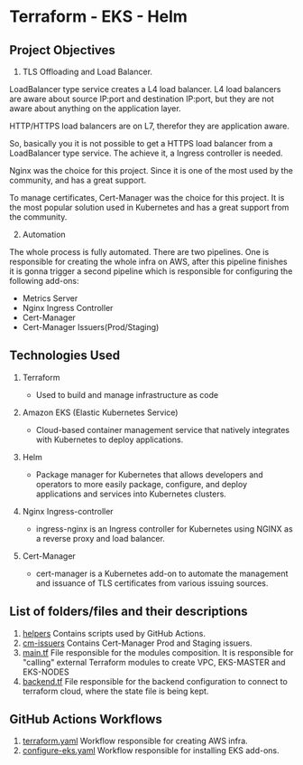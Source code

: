 # Terraform - EKS - Helm

## Project Objectives

1. TLS Offloading and Load Balancer.

LoadBalancer type service creates a L4 load balancer. L4 load balancers are aware about source IP:port and destination IP:port, but they are not aware about anything on the application layer.

HTTP/HTTPS load balancers are on L7, therefor they are application aware.

So, basically you it is not possible to get  a HTTPS load balancer from a LoadBalancer type service. The achieve it, a Ingress controller is needed.

Nginx was the choice for this project. Since it is one of the most used by the community, and has a great support.

To manage certificates, Cert-Manager was the choice for this project. It is the most popular solution used in Kubernetes and has a great support from the community.

2. Automation

The whole process is fully automated. There are two pipelines. One is responsible for creating the whole infra on AWS, after this pipeline finishes it is gonna trigger
a second pipeline which is responsible for configuring the following add-ons:

- Metrics Server
- Nginx Ingress Controller
- Cert-Manager
- Cert-Manager Issuers(Prod/Staging)


## Technologies Used

1. Terraform
    - Used to build and manage infrastructure as code
2. Amazon EKS (Elastic Kubernetes Service)
    - Cloud-based container management service that natively integrates with Kubernetes to deploy applications.
3. Helm
    - Package manager for Kubernetes that allows developers and operators to more easily package, configure, and deploy applications and services into Kubernetes clusters.

4. Nginx Ingress-controller
   - ingress-nginx is an Ingress controller for Kubernetes using NGINX as a reverse proxy and load balancer.

5. Cert-Manager
   - cert-manager is a Kubernetes add-on to automate the management and issuance of TLS certificates from various issuing sources.

## List of folders/files and their descriptions

1. [helpers](helpers) Contains scripts used by GitHub Actions.
2. [cm-issuers](cm-issuers) Contains Cert-Manager Prod and Staging issuers.
3. [main.tf](main.tf) File responsible for the modules composition. It is responsible for "calling" external Terraform modules to create VPC, EKS-MASTER and EKS-NODES
4. [backend.tf](variables.tf) File responsible for the backend configuration to connect to terraform cloud, where the state file is being kept.
   
## GitHub Actions Workflows

1. [terraform.yaml](.github/workflows/terraform.yaml) Workflow responsible for creating AWS infra.
2. [configure-eks.yaml](.github/workflows/configure-eks.yaml) Workflow responsible for installing EKS add-ons.
